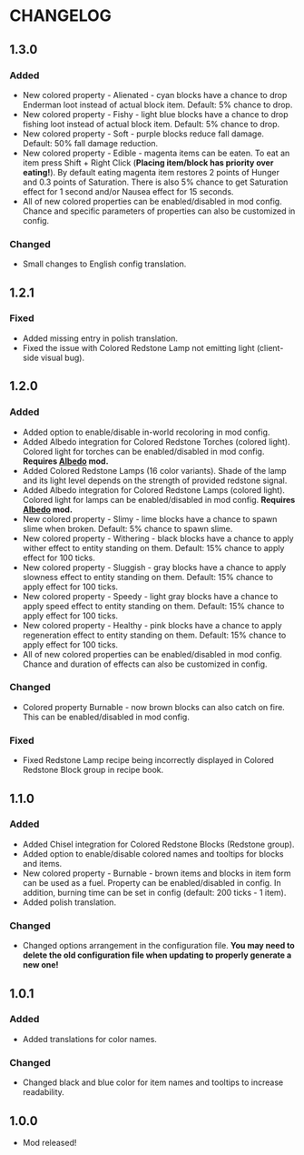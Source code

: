 # CHANGELOG
## 1.3.0
### Added
- New colored property - Alienated - cyan blocks have a chance to drop Enderman loot instead of actual block item. Default: 5% chance to drop.
- New colored property - Fishy - light blue blocks have a chance to drop fishing loot instead of actual block item. Default: 5% chance to drop.
- New colored property - Soft - purple blocks reduce fall damage. Default: 50% fall damage reduction.
- New colored property - Edible - magenta items can be eaten. To eat an item press Shift + Right Click (**Placing item/block has priority over eating!**). By default eating magenta item restores 2 points of Hunger and 0.3 points of Saturation. There is also 5% chance to get Saturation effect for 1 second and/or Nausea effect for 15 seconds.
- All of new colored properties can be enabled/disabled in mod config. Chance and specific parameters of properties can also be customized in config.
### Changed
- Small changes to English config translation.
## 1.2.1
### Fixed
- Added missing entry in polish translation.
- Fixed the issue with Colored Redstone Lamp not emitting light (client-side visual bug).
## 1.2.0
### Added
- Added option to enable/disable in-world recoloring in mod config.
- Added Albedo integration for Colored Redstone Torches (colored light). Colored light for torches can be enabled/disabled in mod config. **Requires [Albedo](https://minecraft.curseforge.com/projects/albedo) mod.**
- Added Colored Redstone Lamps (16 color variants). Shade of the lamp and its light level depends on the strength of provided redstone signal.
- Added Albedo integration for Colored Redstone Lamps (colored light). Colored light for lamps can be enabled/disabled in mod config. **Requires [Albedo](https://minecraft.curseforge.com/projects/albedo) mod.**
- New colored property - Slimy - lime blocks have a chance to spawn slime when broken. Default: 5% chance to spawn slime.
- New colored property - Withering - black blocks have a chance to apply wither effect to entity standing on them. Default: 15% chance to apply effect for 100 ticks.
- New colored property - Sluggish - gray blocks have a chance to apply slowness effect to entity standing on them. Default: 15% chance to apply effect for 100 ticks.
- New colored property - Speedy - light gray blocks have a chance to apply speed effect to entity standing on them. Default: 15% chance to apply effect for 100 ticks.
- New colored property - Healthy - pink blocks have a chance to apply regeneration effect to entity standing on them. Default: 15% chance to apply effect for 100 ticks.
- All of new colored properties can be enabled/disabled in mod config. Chance and duration of effects can also be customized in config.
### Changed
- Colored property Burnable - now brown blocks can also catch on fire. This can be enabled/disabled in mod config.
### Fixed
- Fixed Redstone Lamp recipe being incorrectly displayed in Colored Redstone Block group in recipe book.
## 1.1.0
### Added
- Added Chisel integration for Colored Redstone Blocks (Redstone group).
- Added option to enable/disable colored names and tooltips for blocks and items.
- New colored property - Burnable - brown items and blocks in item form can be used as a fuel. Property can be enabled/disabled in config. In addition, burning time can be set in config (default: 200 ticks - 1 item).
- Added polish translation.
### Changed
- Changed options arrangement in the configuration file. **You may need to delete the old configuration file when updating to properly generate a new one!**
## 1.0.1
### Added
- Added translations for color names.
### Changed
- Changed black and blue color for item names and tooltips to increase readability.
## 1.0.0
- Mod released!